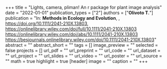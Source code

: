 +++
title = "Lights, camera, pliman! An r package for plant image analysis"
date = "2022-01-01"
publication_types = ["2"]
authors = ["**Olivoto T.**"]
publication = "In: **Methods in Ecology and Evolution**, , https://doi.org/10.1111/2041-210X.13803, https://onlinelibrary.wiley.com/doi/full/10.1111/2041-210X.13803 https://onlinelibrary.wiley.com/doi/abs/10.1111/2041-210X.13803 https://besjournals.onlinelibrary.wiley.com/doi/10.1111/2041-210X.13803"
abstract = ""
abstract_short = ""
tags = []
image_preview = ""
selected = false
projects = []
url_pdf = ""
url_preprint = ""
url_code = ""
url_dataset = ""
url_project = ""
url_slides = ""
url_video = ""
url_poster = ""
url_source = ""
math = true
highlight = true
[header]
image = ""
caption = ""
+++
